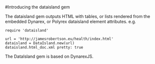 #Introducing the dataisland gem

The dataisland gem outputs HTML with tables, or lists rendered from the embedded Dynarex, or Polyrex dataisland element attributes.
e.g.

    require 'dataisland'

    url = 'http://jamesrobertson.eu/health/index.html'
    dataisland = DataIsland.new(url)
    dataisland.html_doc.xml pretty: true

The DataIsland gem is based on DynarexJS.

